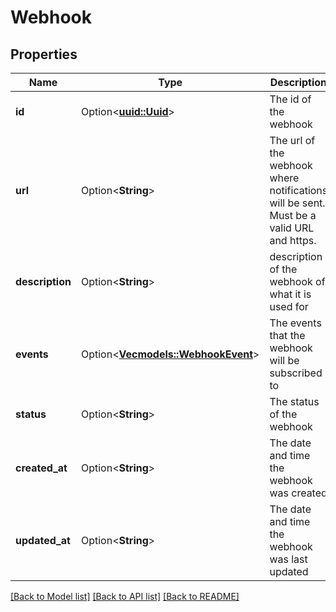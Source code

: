 # Webhook

## Properties

Name | Type | Description | Notes
------------ | ------------- | ------------- | -------------
**id** | Option<[**uuid::Uuid**](uuid::Uuid.md)> | The id of the webhook | [optional]
**url** | Option<**String**> | The url of the webhook where notifications will be sent. Must be a valid URL and https. | [optional]
**description** | Option<**String**> | description of the webhook of what it is used for | [optional]
**events** | Option<[**Vec<models::WebhookEvent>**](WebhookEvent.md)> | The events that the webhook will be subscribed to | [optional]
**status** | Option<**String**> | The status of the webhook | [optional]
**created_at** | Option<**String**> | The date and time the webhook was created | [optional]
**updated_at** | Option<**String**> | The date and time the webhook was last updated | [optional]

[[Back to Model list]](../README.md#documentation-for-models) [[Back to API list]](../README.md#documentation-for-api-endpoints) [[Back to README]](../README.md)


